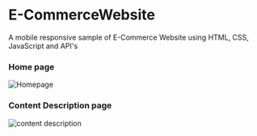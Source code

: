 # E-CommerceWebsite
 A mobile responsive sample of E-Commerce Website using HTML, CSS, JavaScript and API's
 
### Home page
![Homepage](https://user-images.githubusercontent.com/47112825/121063226-ad10e000-c7e3-11eb-9a39-1a39b71296b3.jpeg)


### Content Description page
![content description](https://user-images.githubusercontent.com/47112825/121063174-99fe1000-c7e3-11eb-86da-a29ed34ee828.jpeg)
